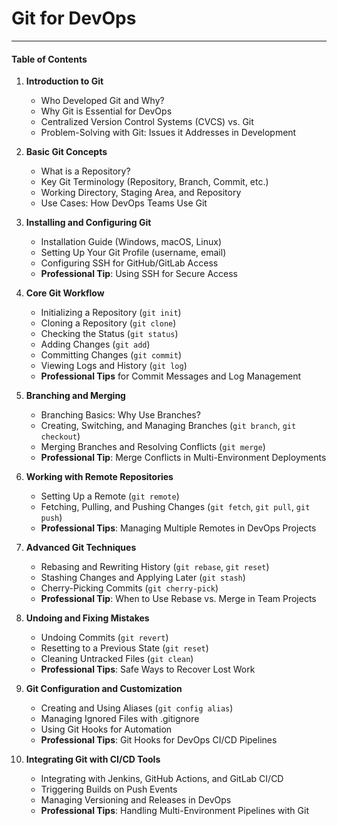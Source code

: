 # Git for DevOps
---


#### **Table of Contents**

1. **Introduction to Git**
   - Who Developed Git and Why?
   - Why Git is Essential for DevOps
   - Centralized Version Control Systems (CVCS) vs. Git
   - Problem-Solving with Git: Issues it Addresses in Development

2. **Basic Git Concepts**
   - What is a Repository?
   - Key Git Terminology (Repository, Branch, Commit, etc.)
   - Working Directory, Staging Area, and Repository
   - Use Cases: How DevOps Teams Use Git

3. **Installing and Configuring Git**
   - Installation Guide (Windows, macOS, Linux)
   - Setting Up Your Git Profile (username, email)
   - Configuring SSH for GitHub/GitLab Access
   - **Professional Tip**: Using SSH for Secure Access

4. **Core Git Workflow**
   - Initializing a Repository (`git init`)
   - Cloning a Repository (`git clone`)
   - Checking the Status (`git status`)
   - Adding Changes (`git add`)
   - Committing Changes (`git commit`)
   - Viewing Logs and History (`git log`)
   - **Professional Tips** for Commit Messages and Log Management

5. **Branching and Merging**
   - Branching Basics: Why Use Branches?
   - Creating, Switching, and Managing Branches (`git branch`, `git checkout`)
   - Merging Branches and Resolving Conflicts (`git merge`)
   - **Professional Tip**: Merge Conflicts in Multi-Environment Deployments

6. **Working with Remote Repositories**
   - Setting Up a Remote (`git remote`)
   - Fetching, Pulling, and Pushing Changes (`git fetch`, `git pull`, `git push`)
   - **Professional Tips**: Managing Multiple Remotes in DevOps Projects

7. **Advanced Git Techniques**
   - Rebasing and Rewriting History (`git rebase`, `git reset`)
   - Stashing Changes and Applying Later (`git stash`)
   - Cherry-Picking Commits (`git cherry-pick`)
   - **Professional Tip**: When to Use Rebase vs. Merge in Team Projects

8. **Undoing and Fixing Mistakes**
   - Undoing Commits (`git revert`)
   - Resetting to a Previous State (`git reset`)
   - Cleaning Untracked Files (`git clean`)
   - **Professional Tips**: Safe Ways to Recover Lost Work

9. **Git Configuration and Customization**
   - Creating and Using Aliases (`git config alias`)
   - Managing Ignored Files with .gitignore
   - Using Git Hooks for Automation
   - **Professional Tips**: Git Hooks for DevOps CI/CD Pipelines

10. **Integrating Git with CI/CD Tools**
    - Integrating with Jenkins, GitHub Actions, and GitLab CI/CD
    - Triggering Builds on Push Events
    - Managing Versioning and Releases in DevOps
    - **Professional Tips**: Handling Multi-Environment Pipelines with Git
